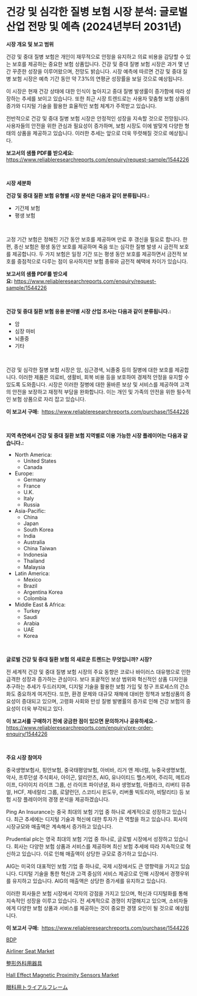<p><h1>건강 및 심각한 질병 보험 시장 분석: 글로벌 산업 전망 및 예측 (2024년부터 2031년)</h1></p><p><strong>시장 개요 및 보고 범위</strong></p>
<p><p>건강 및 중대 질병 보험은 개인이 재무적으로 안정을 유지하고 의료 비용을 감당할 수 있는 보호를 제공하는 중요한 보험 상품입니다. 건강 및 중대 질병 보험 시장은 과거 몇 년간 꾸준한 성장을 이루어왔으며, 전망도 밝습니다. 시장 예측에 따르면 건강 및 중대 질병 보험 시장은 예측 기간 동안 약 7.3%의 연평균 성장률을 보일 것으로 예상됩니다. </p><p>이 시장은 현재 건강 상태에 대한 인식이 높아지고 중대 질병 발생률이 증가함에 따라 성장하는 추세를 보이고 있습니다. 또한 최근 시장 트렌드로는 사용자 맞춤형 보험 상품의 증가와 디지털 기술을 활용한 효율적인 보험 체계가 주목받고 있습니다.</p><p>전반적으로 건강 및 중대 질병 보험 시장은 안정적인 성장을 지속할 것으로 전망됩니다. 사용자들의 안전을 위한 관심과 필요성이 증가하며, 보험 시장도 이에 발맞게 다양한 형태의 상품을 제공하고 있습니다. 이러한 추세는 앞으로 더욱 뚜렷해질 것으로 예상됩니다.</p></p>
<p><strong>보고서의 샘플 PDF를 받으세요:</strong> <a href="https://www.reliableresearchreports.com/enquiry/request-sample/1544226">https://www.reliableresearchreports.com/enquiry/request-sample/1544226</a></p>
<p>&nbsp;</p>
<p><strong>시장 세분화</strong></p>
<p><strong>건강 및 중대 질환 보험 유형별 시장 분석은 다음과 같이 분류됩니다.:</strong></p>
<p><ul><li>기간제 보험</li><li>평생 보험</li></ul></p>
<p>&nbsp;</p>
<p><p>고정 기간 보험은 정해진 기간 동안 보호를 제공하며 만료 후 갱신을 필요로 합니다. 한편, 종신 보험은 평생 동안 보호를 제공하며 죽음 또는 심각한 질병 발생 시 금전적 보호를 제공합니다. 두 가지 보험은 일정 기간 또는 평생 동안 보호를 제공하면서 금전적 보호를 중점적으로 다루는 점이 유사하지만 보험 종류와 금전적 혜택에 차이가 있습니다.</p></p>
<p><strong>보고서의 샘플 PDF를 받으세요:</strong>&nbsp;<a href="https://www.reliableresearchreports.com/enquiry/request-sample/1544226">https://www.reliableresearchreports.com/enquiry/request-sample/1544226</a></p>
<p>&nbsp;</p>
<p><strong> 건강 및 중대 질환 보험 응용 분야별 시장 산업 조사는 다음과 같이 분류됩니다.:</strong></p>
<p><ul><li>암</li><li>심장 마비</li><li>뇌졸중</li><li>기타</li></ul></p>
<p>&nbsp;</p>
<p><p>건강 및 심각한 질병 보험 시장은 암, 심근경색, 뇌졸중 등의 질병에 대한 보호를 제공합니다. 이러한 제품은 의료비, 생활비, 회복 비용 등을 보호하여 경제적 안정을 유지할 수 있도록 도와줍니다. 시장은 이러한 질병에 대한 올바른 보상 및 서비스를 제공하여 고객의 안전을 보장하고 재정적 부담을 완화합니다. 이는 개인 및 가족의 안전을 위한 필수적인 보험 상품으로 자리 잡고 있습니다.</p></p>
<p><strong>이 보고서 구매:</strong>&nbsp; <a href="https://www.reliableresearchreports.com/purchase/1544226">https://www.reliableresearchreports.com/purchase/1544226</a></p>
<p>&nbsp;</p>
<p><strong>지역 측면에서 건강 및 중대 질환 보험 지역별로 이용 가능한 시장 플레이어는 다음과 같습니다.:</strong></p>
<p><ul>
    <li>
        North America:
        <ul>
            <li>United States</li>
            <li>Canada</li>
        </ul>
    </li>
    <li>
        Europe:
        <ul>
            <li>Germany</li>
            <li>France</li>
            <li>U.K.</li>
            <li>Italy</li>
            <li>Russia</li>
        </ul>
    </li>
    <li>
        Asia-Pacific:
        <ul>
            <li>China</li>
            <li>Japan</li>
            <li>South Korea</li>
            <li>India</li>
            <li>Australia</li>
            <li>China Taiwan</li>
            <li>Indonesia</li>
            <li>Thailand</li>
            <li>Malaysia</li>
        </ul>
    </li>
    <li>
        Latin America:
        <ul>
            <li>Mexico</li>
            <li>Brazil</li>
            <li>Argentina Korea</li>
            <li>Colombia</li>
        </ul>
    </li>
    <li>
        Middle East & Africa:
        <ul>
            <li>Turkey</li>
            <li>Saudi</li>
            <li>Arabia</li>
            <li>UAE</li>
            <li>Korea</li>
        </ul>
    </li>
    </ul></p>
<p>&nbsp;</p>
<p><strong>글로벌 건강 및 중대 질환 보험 의 새로운 트렌드는 무엇입니까? 시장?</strong></p>
<p><p>전 세계적 건강 및 중대 질병 보험 시장의 주요 동향은 코로나 바이러스 대유행으로 인한 급격한 성장과 증가하는 관심이다. 보다 포괄적인 보상 범위와 혁신적인 상품 디자인을 추구하는 추세가 두드러지며, 디지털 기술을 활용한 보험 가입 및 청구 프로세스의 간소화도 중요하게 여겨진다. 또한, 환경 문제와 대규모 재해에 대비한 정책과 보험상품의 중요성이 증대되고 있으며, 고령화 사회와 만성 질병 발병률의 증가로 인해 건강 보험의 중요성이 더욱 부각되고 있다.</p></p>
<p><strong>이 보고서를 구매하기 전에 궁금한 점이 있으면 문의하거나 공유하세요.</strong>- <a href="https://www.reliableresearchreports.com/enquiry/pre-order-enquiry/1544226">https://www.reliableresearchreports.com/enquiry/pre-order-enquiry/1544226</a></p>
<p>&nbsp;</p>
<p><strong>주요 시장 참여자</strong></p>
<p><p>중국생명보험사, 핑안보험, 중국태평양보험, 아비바, 리거 앤 제너럴, 뉴중국생명보험, 악사, 프루던셜 주식회사, 아이곤, 알리안츠, AIG, 유나이티드 헬스케어, 주리히, 메트라이프, 다이이치 라이프 그룹, 선 라이프 파이낸셜, 화샤 생명보험, 아플라크, 리버티 뮤츄얼, HCF, 제네랄리 그룹, 로얄런던, 스코티시 윈도우, 리버풀 빅토리아, 비탈리티) 등 보험 시장 플레이어의 경쟁 분석을 제공하겠습니다.</p><p>Ping An Insurance는 중국 최대의 보험 기업 중 하나로 세계적으로 성장하고 있습니다. 최근 추세에는 디지털 기술과 혁신에 대한 투자가 큰 역할을 하고 있습니다. 회사의 시장규모와 매출액은 계속해서 증가하고 있습니다.</p><p>Prudential plc는 영국 최대의 보험 기업 중 하나로, 글로벌 시장에서 성장하고 있습니다. 회사는 다양한 보험 상품과 서비스를 제공하며 최신 보험 추세에 따라 지속적으로 혁신하고 있습니다. 이로 인해 매출액이 상당한 규모로 증가하고 있습니다.</p><p>AIG는 미국의 대표적인 보험 기업 중 하나로, 국제 시장에서도 큰 영향력을 가지고 있습니다. 디지털 기술을 통한 혁신과 고객 중심의 서비스 제공으로 인해 시장에서 경쟁우위를 유지하고 있습니다. AIG의 매출액은 상당한 증가세를 유지하고 있습니다.</p><p>이러한 회사들은 보험 시장에서 각자의 강점을 가지고 있으며, 혁신과 디지털화를 통해 지속적인 성장을 이루고 있습니다. 전 세계적으로 경쟁이 치열해지고 있으며, 소비자들에게 다양한 보험 상품과 서비스를 제공하는 것이 중요한 경쟁 요인이 될 것으로 예상됩니다.</p></p>
<p><strong>이 보고서 구매:</strong>&nbsp;&nbsp;<a href="https://www.reliableresearchreports.com/purchase/1544226">https://www.reliableresearchreports.com/purchase/1544226</a></p>
<p><p><a href="https://medium.com/@mathieu.rico66/bdp-%EC%8B%9C%EC%9E%A5-%EA%B7%9C%EB%AA%A8-%EC%8B%9C%EC%9E%A5-%EC%A0%84%EB%A7%9D-%EB%B0%8F-%EC%8B%9C%EC%9E%A5-%EC%98%88%EC%B8%A1-2024%EB%85%84%EB%B6%80%ED%84%B0-2031%EB%85%84%EA%B9%8C%EC%A7%80-e9596162c634">BDP</a></p><p><a href="https://issuu.com/reportprime-2/docs/airliner-seat-market-size-2030.pptx">Airliner Seat Market</a></p><p><a href="https://github.com/EstelWisozk1/Market-Research-Report-List-1/blob/main/821478114335.md">整形外科用器具</a></p><p><a href="https://github.com/abdelrhmankishk22/Market-Research-Report-List-3/blob/main/hall-effect-magnetic-proximity-sensors-market.md">Hall Effect Magnetic Proximity Sensors Market</a></p><p><a href="https://medium.com/@grarrity46/%E7%9C%BC%E7%A7%91%E8%A9%A6%E9%A8%93%E3%83%95%E3%83%AC%E3%83%BC%E3%83%A0%E5%B8%82%E5%A0%B4%E5%88%86%E6%9E%90-%E3%81%9D%E3%81%AEcagr-%E5%B8%82%E5%A0%B4%E3%82%BB%E3%82%B0%E3%83%A1%E3%83%B3%E3%83%86%E3%83%BC%E3%82%B7%E3%83%A7%E3%83%B3-%E3%81%8A%E3%82%88%E3%81%B3%E3%82%B0%E3%83%AD%E3%83%BC%E3%83%90%E3%83%AB%E7%94%A3%E6%A5%AD%E6%A6%82%E8%A6%81-077f867460b7">眼科用トライアルフレーム</a></p></p>
